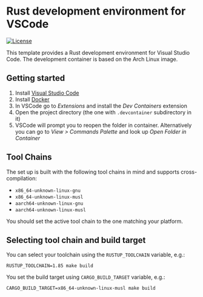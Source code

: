 # Rust development environment for VSCode

[![License](https://img.shields.io/badge/license-MIT-green)](./LICENSE)

This template provides a Rust development environment for Visual Studio Code. The development container is based on the Arch Linux image.

## Getting started

1. Install [Visual Studio Code](https://code.visualstudio.com/)
2. Install [Docker](https://www.docker.com/)
3. In VSCode go to *Extensions* and install the *Dev Containers* extension
4. Open the project directory (the one with `.devcontainer` subdirectory in it)
5. VSCode will prompt you to reopen the folder in container. Alternatively you can go to *View > Commands Palette* and look up *Open Folder in Container*

## Tool Chains

The set up is built with the following tool chains in mind and supports cross-compilation:

* `x86_64-unknown-linux-gnu`
* `x86_64-unknown-linux-musl`
* `aarch64-unknown-linux-gnu`
* `aarch64-unknown-linux-musl`

You should set the active tool chain to the one matching your platform.

## Selecting tool chain and build target

You can select your toolchain using the `RUSTUP_TOOLCHAIN` variable, e.g.:

```shell
RUSTUP_TOOLCHAIN=1.85 make build
```

You set the build target using `CARGO_BUILD_TARGET` variable, e.g.:

```shell
CARGO_BUILD_TARGET=x86_64-unknown-linux-musl make build
```
